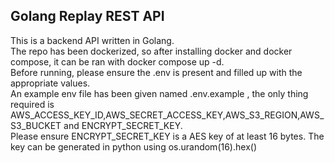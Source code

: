 ## Golang Replay REST API
This is a backend API written in Golang.<br>
The repo has been dockerized, so after installing docker and docker compose, it can be ran with docker compose up -d.<br>
Before running, please ensure the .env is present and filled up with the appropriate values.<br>
An example env file has been given named .env.example , the only thing required is AWS_ACCESS_KEY_ID,AWS_SECRET_ACCESS_KEY,AWS_S3_REGION,AWS_S3_BUCKET and ENCRYPT_SECRET_KEY.<br>
Please ensure ENCRYPT_SECRET_KEY is a AES key of at least 16 bytes. The key can be generated in python using  os.urandom(16).hex()<br>
